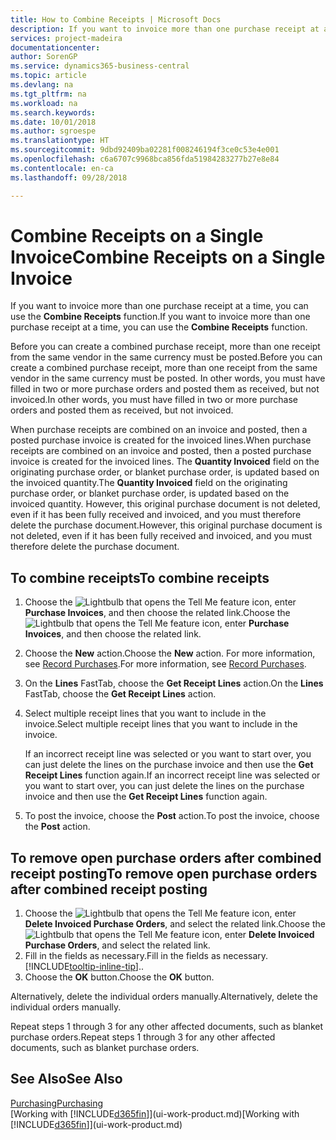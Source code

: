 ```yaml
---
title: How to Combine Receipts | Microsoft Docs
description: If you want to invoice more than one purchase receipt at a time, you can use the Combine Receipts function.
services: project-madeira
documentationcenter: 
author: SorenGP
ms.service: dynamics365-business-central
ms.topic: article
ms.devlang: na
ms.tgt_pltfrm: na
ms.workload: na
ms.search.keywords: 
ms.date: 10/01/2018
ms.author: sgroespe
ms.translationtype: HT
ms.sourcegitcommit: 9dbd92409ba02281f008246194f3ce0c53e4e001
ms.openlocfilehash: c6a6707c9968bca856fda51984283277b27e8e84
ms.contentlocale: en-ca
ms.lasthandoff: 09/28/2018

---
```

# <a name="combine-receipts-on-a-single-invoice"></a><span data-ttu-id="3a592-103">Combine Receipts on a Single Invoice</span><span class="sxs-lookup"><span data-stu-id="3a592-103">Combine Receipts on a Single Invoice</span></span>
<span data-ttu-id="3a592-104">If you want to invoice more than one purchase receipt at a time, you can use the **Combine Receipts** function.</span><span class="sxs-lookup"><span data-stu-id="3a592-104">If you want to invoice more than one purchase receipt at a time, you can use the **Combine Receipts** function.</span></span>  

<span data-ttu-id="3a592-105">Before you can create a combined purchase receipt, more than one receipt from the same vendor in the same currency must be posted.</span><span class="sxs-lookup"><span data-stu-id="3a592-105">Before you can create a combined purchase receipt, more than one receipt from the same vendor in the same currency must be posted.</span></span> <span data-ttu-id="3a592-106">In other words, you must have filled in two or more purchase orders and posted them as received, but not invoiced.</span><span class="sxs-lookup"><span data-stu-id="3a592-106">In other words, you must have filled in two or more purchase orders and posted them as received, but not invoiced.</span></span>  

<span data-ttu-id="3a592-107">When purchase receipts are combined on an invoice and posted, then a posted purchase invoice is created for the invoiced lines.</span><span class="sxs-lookup"><span data-stu-id="3a592-107">When purchase receipts are combined on an invoice and posted, then a posted purchase invoice is created for the invoiced lines.</span></span> <span data-ttu-id="3a592-108">The **Quantity Invoiced** field on the originating purchase order, or blanket purchase order, is updated based on the invoiced quantity.</span><span class="sxs-lookup"><span data-stu-id="3a592-108">The **Quantity Invoiced** field on the originating purchase order, or blanket purchase order, is updated based on the invoiced quantity.</span></span> <span data-ttu-id="3a592-109">However, this original purchase document is not deleted, even if it has been fully received and invoiced, and you must therefore delete the purchase document.</span><span class="sxs-lookup"><span data-stu-id="3a592-109">However, this original purchase document is not deleted, even if it has been fully received and invoiced, and you must therefore delete the purchase document.</span></span>  

## <a name="to-combine-receipts"></a><span data-ttu-id="3a592-110">To combine receipts</span><span class="sxs-lookup"><span data-stu-id="3a592-110">To combine receipts</span></span>  
1. <span data-ttu-id="3a592-111">Choose the ![Lightbulb that opens the Tell Me feature](media/ui-search/search_small.png "Tell me what you want to do") icon, enter **Purchase Invoices**, and then choose the related link.</span><span class="sxs-lookup"><span data-stu-id="3a592-111">Choose the ![Lightbulb that opens the Tell Me feature](media/ui-search/search_small.png "Tell me what you want to do") icon, enter **Purchase Invoices**, and then choose the related link.</span></span>  
2. <span data-ttu-id="3a592-112">Choose the **New** action.</span><span class="sxs-lookup"><span data-stu-id="3a592-112">Choose the **New** action.</span></span> <span data-ttu-id="3a592-113">For more information, see [Record Purchases](purchasing-how-record-purchases.md).</span><span class="sxs-lookup"><span data-stu-id="3a592-113">For more information, see [Record Purchases](purchasing-how-record-purchases.md).</span></span>  
3. <span data-ttu-id="3a592-114">On the **Lines** FastTab, choose the **Get Receipt Lines** action.</span><span class="sxs-lookup"><span data-stu-id="3a592-114">On the **Lines** FastTab, choose the **Get Receipt Lines** action.</span></span>  
4. <span data-ttu-id="3a592-115">Select multiple receipt lines that you want to include in the invoice.</span><span class="sxs-lookup"><span data-stu-id="3a592-115">Select multiple receipt lines that you want to include in the invoice.</span></span>  

    <span data-ttu-id="3a592-116">If an incorrect receipt line was selected or you want to start over, you can just delete the lines on the purchase invoice and then use the **Get Receipt Lines** function again.</span><span class="sxs-lookup"><span data-stu-id="3a592-116">If an incorrect receipt line was selected or you want to start over, you can just delete the lines on the purchase invoice and then use the **Get Receipt Lines** function again.</span></span>  
5. <span data-ttu-id="3a592-117">To post the invoice, choose the **Post** action.</span><span class="sxs-lookup"><span data-stu-id="3a592-117">To post the invoice, choose the **Post** action.</span></span>  

## <a name="to-remove-open-purchase-orders-after-combined-receipt-posting"></a><span data-ttu-id="3a592-118">To remove open purchase orders after combined receipt posting</span><span class="sxs-lookup"><span data-stu-id="3a592-118">To remove open purchase orders after combined receipt posting</span></span>  
1. <span data-ttu-id="3a592-119">Choose the ![Lightbulb that opens the Tell Me feature](media/ui-search/search_small.png "Tell me what you want to do") icon, enter **Delete Invoiced Purchase Orders**, and select the related link.</span><span class="sxs-lookup"><span data-stu-id="3a592-119">Choose the ![Lightbulb that opens the Tell Me feature](media/ui-search/search_small.png "Tell me what you want to do") icon, enter **Delete Invoiced Purchase Orders**, and select the related link.</span></span>  
2. <span data-ttu-id="3a592-120">Fill in the fields as necessary.</span><span class="sxs-lookup"><span data-stu-id="3a592-120">Fill in the fields as necessary.</span></span> [!INCLUDE[tooltip-inline-tip](includes/tooltip-inline-tip_md.md)]<span data-ttu-id="3a592-121">.</span><span class="sxs-lookup"><span data-stu-id="3a592-121">.</span></span>
3. <span data-ttu-id="3a592-122">Choose the **OK** button.</span><span class="sxs-lookup"><span data-stu-id="3a592-122">Choose the **OK** button.</span></span>  

<span data-ttu-id="3a592-123">Alternatively, delete the individual orders manually.</span><span class="sxs-lookup"><span data-stu-id="3a592-123">Alternatively, delete the individual orders manually.</span></span>

<span data-ttu-id="3a592-124">Repeat steps 1 through 3 for any other affected documents, such as blanket purchase orders.</span><span class="sxs-lookup"><span data-stu-id="3a592-124">Repeat steps 1 through 3 for any other affected documents, such as blanket purchase orders.</span></span>

## <a name="see-also"></a><span data-ttu-id="3a592-125">See Also</span><span class="sxs-lookup"><span data-stu-id="3a592-125">See Also</span></span>  
[<span data-ttu-id="3a592-126">Purchasing</span><span class="sxs-lookup"><span data-stu-id="3a592-126">Purchasing</span></span>](purchasing-manage-purchasing.md)  
<span data-ttu-id="3a592-127">[Working with [!INCLUDE[d365fin](includes/d365fin_md.md)]](ui-work-product.md)</span><span class="sxs-lookup"><span data-stu-id="3a592-127">[Working with [!INCLUDE[d365fin](includes/d365fin_md.md)]](ui-work-product.md)</span></span>

